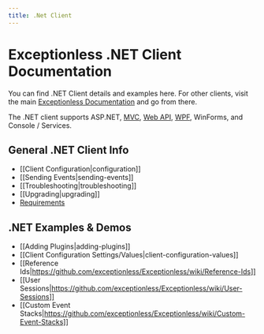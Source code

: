 ```yaml
---
title: .Net Client
---
```


# Exceptionless .NET Client Documentation

You can find .NET Client details and examples here. For other clients, visit the main [Exceptionless Documentation](https://github.com/exceptionless/Exceptionless/wiki) and go from there.

The .NET client supports ASP.NET, [MVC](https://www.nuget.org/packages/Exceptionless.Mvc/), [Web API](https://www.nuget.org/packages/Exceptionless.WebApi/), [WPF](https://www.nuget.org/packages/Exceptionless.Wpf/), WinForms, and Console / Services.

## General .NET Client Info
* [[Client Configuration|configuration]]
* [[Sending Events|sending-events]]
* [[Troubleshooting|troubleshooting]]
* [[Upgrading|upgrading]]
* [Requirements](Requirements)

## .NET Examples & Demos
* [[Adding Plugins|adding-plugins]]
* [[Client Configuration Settings/Values|client-configuration-values]]
* [[Reference Ids|https://github.com/exceptionless/Exceptionless/wiki/Reference-Ids]]
* [[User Sessions|https://github.com/exceptionless/Exceptionless/wiki/User-Sessions]]
* [[Custom Event Stacks|https://github.com/exceptionless/Exceptionless/wiki/Custom-Event-Stacks]]